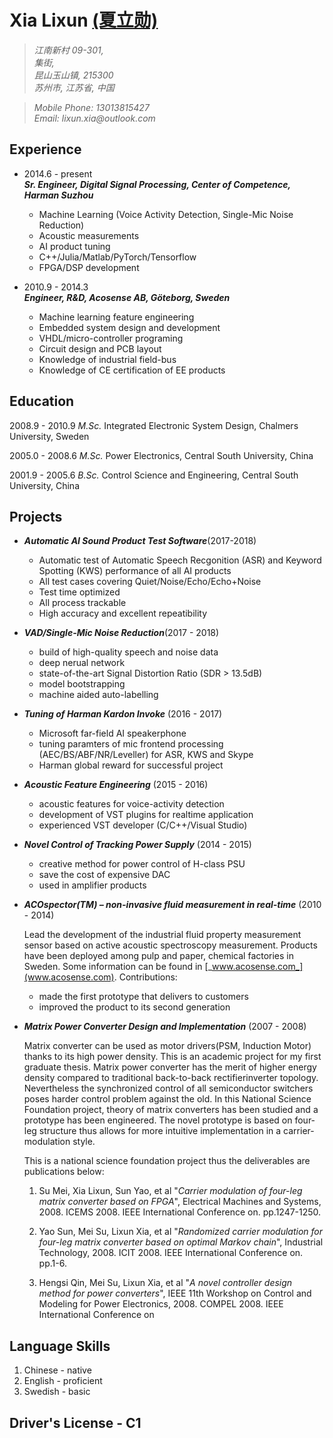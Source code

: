 # **Xia Lixun [(夏立勋)](http://www.linkedin.com/pub/lixun-xia/1b/212/219)**


>_江南新村 09-301,_  
_集街,_  
_昆山玉山镇, 215300_  
_苏州市, 江苏省, 中国_

>_Mobile Phone: 13013815427_  
_Email: lixun.xia@outlook.com_

## **Experience**
* 2014.6 - present  
    **_Sr. Engineer, Digital Signal Processing, Center of Competence, Harman Suzhou_**

    * Machine Learning (Voice Activity Detection, Single-Mic Noise Reduction)
    * Acoustic measurements
    * AI product tuning
    * C++/Julia/Matlab/PyTorch/Tensorflow
    * FPGA/DSP development

* 2010.9 - 2014.3  
    **_Engineer, R&D, Acosense AB, Göteborg, Sweden_**

    * Machine learning feature engineering
    * Embedded system design and development
    * VHDL/micro-controller programing
    * Circuit design and PCB layout
    * Knowledge of industrial field-bus
    * Knowledge of CE certification of EE products


## **Education**
2008.9 - 2010.9 _M.Sc._ Integrated Electronic System Design, Chalmers University, Sweden

2005.0 - 2008.6 _M.Sc._ Power Electronics, Central South University, China

2001.9 - 2005.6 _B.Sc._ Control Science and Engineering, Central South University, China


## **Projects**
* **_Automatic AI Sound Product Test Software_**(2017-2018)
    * Automatic test of Automatic Speech Recgonition (ASR) and Keyword Spotting (KWS) performance of all AI products
    * All test cases covering Quiet/Noise/Echo/Echo+Noise
    * Test time optimized
    * All process trackable
    * High accuracy and excellent repeatibility

* **_VAD/Single-Mic Noise Reduction_**(2017 - 2018)  
    * build of high-quality speech and noise data
    * deep nerual network
    * state-of-the-art Signal Distortion Ratio (SDR > 13.5dB)
    * model bootstrapping
    * machine aided auto-labelling

* **_Tuning of Harman Kardon Invoke_** (2016 - 2017)

    * Microsoft far-field AI speakerphone
    * tuning paramters of mic frontend processing (AEC/BS/ABF/NR/Leveller) for ASR, KWS and Skype 
    * Harman global reward for successful project

* **_Acoustic Feature Engineering_** (2015 - 2016)

    * acoustic features for voice-activity detection
    * development of VST plugins for realtime application
    * experienced VST developer (C/C++/Visual Studio)

* **_Novel Control of Tracking Power Supply_** (2014 - 2015)

    * creative method for power control of H-class PSU
    * save the cost of expensive DAC
    * used in amplifier products

* **_ACOspector(TM) – non-invasive fluid measurement in real-time_** (2010 - 2014)

    Lead the development of the industrial fluid property measurement sensor based on active acoustic spectroscopy measurement. Products have been deployed among pulp and paper, chemical factories in Sweden. Some information can be found in [_www.acosense.com_](www.acosense.com). Contributions: 
    * made the first prototype that delivers to customers
    * improved the product to its second generation

* **_Matrix Power Converter Design and Implementation_** (2007 - 2008)

    Matrix converter can be used as motor drivers(PSM, Induction Motor) thanks to its high power density. This is an academic project for my first graduate thesis. Matrix power converter has the merit of higher energy density compared to traditional back-to-back rectifierinverter topology. Nevertheless the synchronized control of all semiconductor switchers poses harder control problem against the old. In this National Science Foundation project, theory of matrix converters has been studied and a prototype has been engineered. The novel prototype is based on four-leg structure thus allows for more intuitive implementation in a carrier-modulation style.

    This is a national science foundation project thus the deliverables are publications below:

    1. Su Mei, Xia Lixun, Sun Yao, et al "_Carrier modulation of four-leg matrix converter based on FPGA_", Electrical Machines and Systems, 2008. ICEMS 2008. IEEE International Conference on. pp.1247-1250.

    2. Yao Sun, Mei Su, Lixun Xia, et al "_Randomized carrier modulation for four-leg matrix converter based on optimal Markov chain_", Industrial Technology, 2008. ICIT 2008. IEEE International Conference on. pp.1-6. 
    
    3. Hengsi Qin, Mei Su, Lixun Xia, et al "_A novel controller design method for power converters_", IEEE 11th Workshop on Control and Modeling for Power Electronics, 2008. COMPEL 2008. IEEE International Conference on

 
## **Language Skills**
1. Chinese - native
2. English - proficient
3. Swedish - basic

## **Driver's License - C1** 
